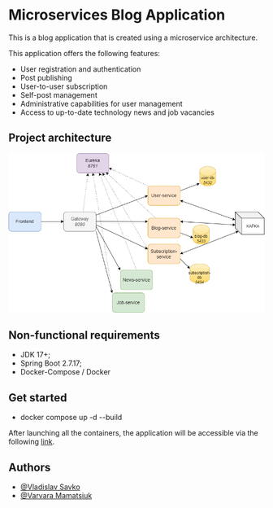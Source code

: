 
# Microservices Blog Application
This is a blog application that is created using a microservice architecture.

This application offers the following features:
* User registration and authentication
* Post publishing
* User-to-user subscription
* Self-post management
* Administrative capabilities for user management
* Access to up-to-date technology news and job vacancies

## Project architecture

![Architecture](microservices.png)


## Non-functional requirements
* JDK 17+;
* Spring Boot 2.7.17;
* Docker-Compose / Docker
## Get started
* docker compose up -d --build

After launching all the containers, the application will be accessible via the following [link](http://localhost:3000/).
## Authors
- [@Vladislav Savko](https://github.com/Vlad-Savko)
- [@Varvara Mamatsiuk](https://github.com/Krekerok01)

